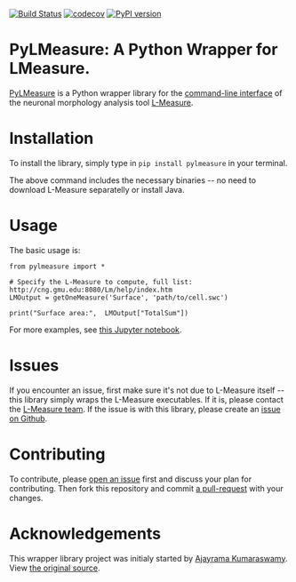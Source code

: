 [![Build Status](https://travis-ci.com/JustasB/pylmeasure.svg?branch=master)](https://travis-ci.com/JustasB/pylmeasure)
[![codecov](https://codecov.io/gh/JustasB/pylmeasure/branch/master/graph/badge.svg)](https://codecov.io/gh/JustasB/pylmeasure)
[![PyPI version](https://badge.fury.io/py/pylmeasure.svg)](https://badge.fury.io/py/pylmeasure)

# PyLMeasure: A Python Wrapper for LMeasure.

[PyLMeasure](https://pypi.org/project/pylmeasure/) is a Python wrapper library for the [command-line interface](http://cng.gmu.edu:8080/Lm/help/cmdLineUsageDoc.html) of the neuronal morphology analysis tool [L-Measure](http://cng.gmu.edu:8080/Lm/help/index.htm).

# Installation

To install the library, simply type in `pip install pylmeasure` in your terminal.

The above command includes the necessary binaries -- no need to download L-Measure separatelly or install Java.

# Usage

The basic usage is:

```
from pylmeasure import *

# Specify the L-Measure to compute, full list: http://cng.gmu.edu:8080/Lm/help/index.htm
LMOutput = getOneMeasure('Surface', 'path/to/cell.swc')

print("Surface area:",  LMOutput["TotalSum"])
```

For more examples, see [this Jupyter notebook](https://github.com/JustasB/pylmeasure/blob/master/PyLMeasure%20Usage.ipynb).

# Issues
If you encounter an issue, first make sure it's not due to L-Measure itself -- this library simply wraps the L-Measure executables. If it is, please contact the [L-Measure team](http://cng.gmu.edu:8080/Lm/). If the issue is with this library, please create an [issue on Github](https://github.com/JustasB/pylmeasure/issues).

# Contributing

To contribute, please [open an issue](https://github.com/JustasB/pylmeasure/issues) first and discuss your plan for contributing. Then fork this repository and commit [a pull-request](https://help.github.com/en/articles/about-pull-requests) with your changes.

# Acknowledgements

This wrapper library project was initialy started by [Ajayrama Kumaraswamy](https://github.com/ajkswamy). View [the original source](https://github.com/ajkswamy/python-Lmeasure).
